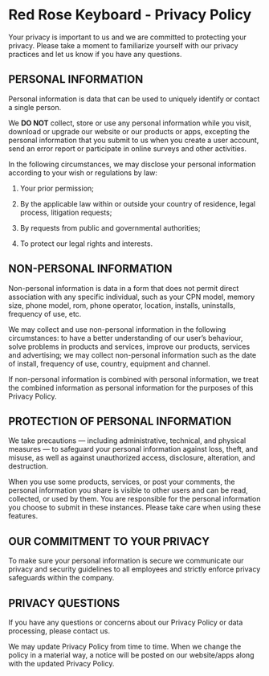 # Red Rose Keyboard - Privacy Policy

Your privacy is important to us and we are committed to protecting your privacy. Please take a moment to familiarize yourself with our privacy practices and let us know if you have any questions.

## PERSONAL INFORMATION

Personal information is data that can be used to uniquely identify or contact a single person.

We **DO NOT** collect, store or use any personal information while you visit, download or upgrade our website or our products or apps, excepting the personal information that you submit to us when you create a user account, send an error report or participate in online surveys and other activities.

In the following circumstances, we may disclose your personal information according to your wish or regulations by law:

1. Your prior permission;

2. By the applicable law within or outside your country of residence, legal process, litigation requests;

3. By requests from public and governmental authorities;

4. To protect our legal rights and interests.

## NON-PERSONAL INFORMATION

Non-personal information is data in a form that does not permit direct association with any specific individual, such as your CPN model, memory size, phone model, rom, phone operator, location, installs, uninstalls, frequency of use, etc.

We may collect and use non-personal information in the following circumstances: to have a better understanding of our user’s behaviour, solve problems in products and services, improve our products, services and advertising; we may collect non-personal information such as the date of install, frequency of use, country, equipment and channel.

If non-personal information is combined with personal information, we treat the combined information as personal information for the purposes of this Privacy Policy.

## PROTECTION OF PERSONAL INFORMATION

We take precautions — including administrative, technical, and physical measures — to safeguard your personal information against loss, theft, and misuse, as well as against unauthorized access, disclosure, alteration, and destruction.

When you use some products, services, or post your comments, the personal information you share is visible to other users and can be read, collected, or used by them. You are responsible for the personal information you choose to submit in these instances. Please take care when using these features.

## OUR COMMITMENT TO YOUR PRIVACY

To make sure your personal information is secure we communicate our privacy and security guidelines to all employees and strictly enforce privacy safeguards within the company.

## PRIVACY QUESTIONS

If you have any questions or concerns about our Privacy Policy or data processing, please contact us.

We may update Privacy Policy from time to time. When we change the policy in a material way, a notice will be posted on our website/apps along with the updated Privacy Policy.
